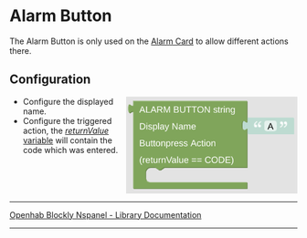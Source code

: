 # Alarm Button

The Alarm Button is only used on the [Alarm Card](blockLibrary_nspanel_cards_cardAlarm.md) to allow different actions there.

## Configuration

[<img src="img/blockLibrary_nspanel_helpers_alarmButton.png" align="right" width="300">](img/blockLibrary_nspanel_helpers_alarmButton.png)

- Configure the displayed name.
- Configure the triggered action, the [*returnValue* variable](blockLibrary_nspanel_helpers_returnValue.md) will contain the code which was entered.

<br clear="right"/>

---

[Openhab Blockly Nspanel - Library Documentation](README.md)

---
